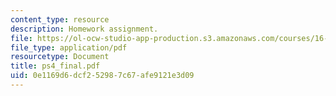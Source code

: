```yaml
---
content_type: resource
description: Homework assignment.
file: https://ol-ocw-studio-app-production.s3.amazonaws.com/courses/16-050-thermal-energy-fall-2002/0e1169d6dcf252987c67afe9121e3d09_ps4_final.pdf
file_type: application/pdf
resourcetype: Document
title: ps4_final.pdf
uid: 0e1169d6-dcf2-5298-7c67-afe9121e3d09
---
```

